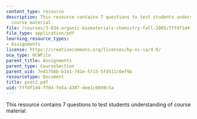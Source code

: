 ```yaml
---
content_type: resource
description: This resource contains 7 questions to test students understanding of
  course material.
file: /courses/3-034-organic-biomaterials-chemistry-fall-2005/7ffdf1d4ff04fe5a4307dee1c0898c5a_pset2.pdf
file_type: application/pdf
learning_resource_types:
- Assignments
license: https://creativecommons.org/licenses/by-nc-sa/4.0/
ocw_type: OCWFile
parent_title: Assignments
parent_type: CourseSection
parent_uid: 7e41756b-b1e1-741e-5715-5fd511c0ef9b
resourcetype: Document
title: pset2.pdf
uid: 7ffdf1d4-ff04-fe5a-4307-dee1c0898c5a
---
```

This resource contains 7 questions to test students understanding of course material.